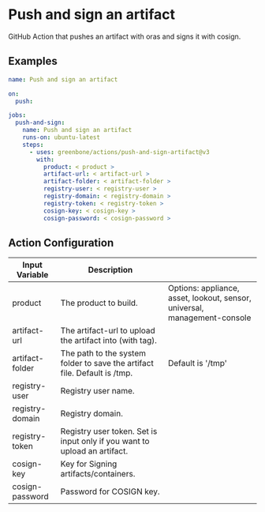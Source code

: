 # Push and sign an artifact

GitHub Action that pushes an artifact with oras and signs it with cosign.

## Examples

```yml
name: Push and sign an artifact

on:
  push:

jobs:
  push-and-sign:
    name: Push and sign an artifact
    runs-on: ubuntu-latest
    steps:
      - uses: greenbone/actions/push-and-sign-artifact@v3
        with:
          product: < product >
          artifact-url: < artifact-url >
          artifact-folder: < artifact-folder >
          registry-user: < registry-user >
          registry-domain: < registry-domain >
          registry-token: < registry-token >
          cosign-key: < cosign-key >
          cosign-password: < cosign-password >
```

## Action Configuration

|Input Variable|Description| |
|--------------|-----------|-|
| product | The product to build. | Options: appliance, asset, lookout, sensor, universal, management-console |
| artifact-url | The artifact-url to upload the artifact into (with tag). | |
| artifact-folder | The path to the system folder to save the artifact file. Default is /tmp. | Default is '/tmp' |
| registry-user | Registry user name. | |
| registry-domain | Registry domain. | |
| registry-token | Registry user token. Set is input only if you want to upload an artifact. | |
| cosign-key | Key for Signing artifacts/containers. | |
| cosign-password | Password for COSIGN key. | |
